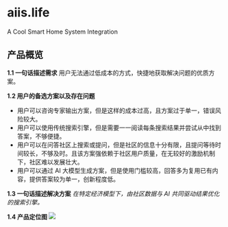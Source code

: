# aiis.life
A Cool Smart Home System Integration

## 产品概览
**1.1 一句话描述需求**
用户无法通过低成本的方式，快捷地获取解决问题的优质方案。

**1.2 用户的备选方案以及存在问题**

- 用户可以咨询专家输出方案，但是这样的成本过高，且方案过于单一，错误风险较大。
- 用户可以使用传统搜索引擎，但是需要一一阅读每条搜索结果并尝试从中找到答案，不够便捷。
- 用户可以在问答社区上搜索或提问，但是社区的信息十分有限，且提问等待时间较长，不够及时。且该方案强依赖于社区用户质量，在无较好的激励机制下，社区难以发展壮大。
- 用户可以通过 AI 大模型生成方案，但是使用门槛较高，回答多为复用已有内容，提供答案较为单一，创新程度低。

**1.3 一句话描述解决方案**
_在特定经济模型下，由社区数据与 AI 共同驱动结果优化的搜索引擎。_

**1.4 产品定位图**
![](https://cdn.nlark.com/yuque/0/2023/jpeg/164272/1675166071585-d4294491-6c2a-420a-b5a6-7cdac54cf195.jpeg)

